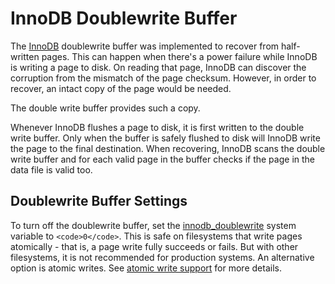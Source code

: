 
# InnoDB Doublewrite Buffer

The [InnoDB](../../../../general-resources/learning-and-training/training-and-tutorials/advanced-mariadb-articles/development-articles/quality/innodb-upgrade-tests/README.md) doublewrite buffer was implemented to recover from half-written pages. This can happen when there's a power failure while InnoDB is writing a page to disk. On reading that page, InnoDB can discover the corruption from the mismatch of the page checksum. However, in order to recover, an intact copy of the page would be needed.


The double write buffer provides such a copy.


Whenever InnoDB flushes a page to disk, it is first written to the double write buffer. Only when the buffer is safely flushed to disk will InnoDB write the page to the final destination. When recovering, InnoDB scans the double write buffer and for each valid page in the buffer checks if the page in the data file is valid too.


## Doublewrite Buffer Settings


To turn off the doublewrite buffer, set the [innodb_doublewrite](innodb-system-variables.md#innodb_doublewrite) system variable to `<code>0</code>`. This is safe on filesystems that write pages atomically - that is, a page write fully succeeds or fails. But with other filesystems, it is not recommended for production systems. An alternative option is atomic writes. See [atomic write support](../../../server-management/getting-installing-and-upgrading-mariadb/mariadb-performance-advanced-configurations/atomic-write-support.md) for more details.

